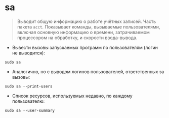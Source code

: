 # sa

> Выводит общую информацию о работе учётных записей. Часть пакета `acct`.
> Показывает команды, вызываемые пользователями, включая основную информацию о времени, затрачиваемом процессором на обработку, и скорости ввода-вывода.

- Вывести вызовы запускаемых программ по пользователям (логин не выводится):

`sudo sa`

- Аналогично, но с выводом логинов пользователей, ответственных за вызовы:

`sudo sa --print-users`

- Список ресурсов, используемых недавно, по каждому пользователю:

`sudo sa --user-summary`
